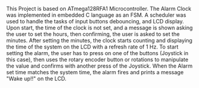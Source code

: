 This Project is based on ATmega128RFA1 Microcontroller. The Alarm Clock was implemented in embedded C language as an FSM. A scheduler was used to handle the tasks of input buttons debouncing, and LCD display.
Upon start, the time of the clock is not set, and a message is shown asking the user to set the hours, then confirming, the user is asked to set the minutes. After setting the minutes,
the clock starts counting and displaying the time of the system on the LCD with a refresh rate of 1 Hz. To start setting the alarm, the user has to press on one of the buttons (Joystick in this case),
then uses the rotary encoder button or rotations to manipulate the value and confirms with another press of the Joystick. When the Alarm set time matches the system time, the alarm fires and prints a message "Wake up!!" on the LCD.
